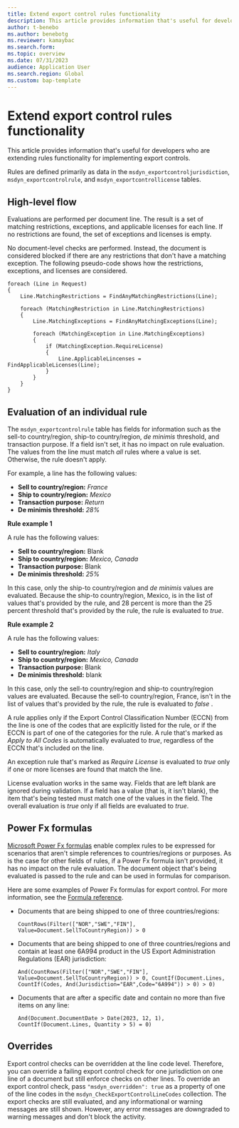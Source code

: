 ```yaml
---
title: Extend export control rules functionality
description: This article provides information that's useful for developers who are extending rules functionality for implementing export controls.
author: t-benebo
ms.author: benebotg
ms.reviewer: kamaybac
ms.search.form:
ms.topic: overview
ms.date: 07/31/2023
audience: Application User
ms.search.region: Global
ms.custom: bap-template
---
```


# Extend export control rules functionality

This article provides information that's useful for developers who are extending rules functionality for implementing export controls.

Rules are defined primarily as data in the `msdyn_exportcontroljurisdiction`, `msdyn_exportcontrolrule`, and `msdyn_exportcontrollicense` tables.

## High-level flow

Evaluations are performed per document line. The result is a set of matching restrictions, exceptions, and applicable licenses for each line. If no restrictions are found, the set of exceptions and licenses is empty.

No document-level checks are performed. Instead, the document is considered blocked if there are any restrictions that don't have a matching exception. The following pseudo-code shows how the restrictions, exceptions, and licenses are considered.

```plaintext
foreach (Line in Request)
{
    Line.MatchingRestrictions = FindAnyMatchingRestrictions(Line);

    foreach (MatchingRestriction in Line.MatchingRestrictions)
    {
        Line.MatchingExceptions = FindAnyMatchingExceptions(Line);

        foreach (MatchingException in Line.MatchingExceptions)
        {
            if (MatchingException.RequireLicense)
            {
                Line.ApplicableLincenses = FindApplicableLicenses(Line);
            }
        }
    }
}
```

## Evaluation of an individual rule

The `msdyn_exportcontrolrule` table has fields for information such as the sell-to country/region, ship-to country/region, *de minimis* threshold, and transaction purpose. If a field isn't set, it has no impact on rule evaluation. The values from the line must match *all* rules where a value is set. Otherwise, the rule doesn't apply.

For example, a line has the following values:

- **Sell to country/region:** *France*
- **Ship to country/region:** *Mexico*
- **Transaction purpose:** *Return*
- **De minimis threshold:** *28%*

**Rule example 1**

A rule has the following values:

- **Sell to country/region:** Blank
- **Ship to country/region:** *Mexico, Canada*
- **Transaction purpose:** Blank
- **De minimis threshold:** *25%*

In this case, only the ship-to country/region and *de minimis* values are evaluated. Because the ship-to country/region, Mexico, is in the list of values that's provided by the rule, and 28 percent is more than the 25 percent threshold that's provided by the rule, the rule is evaluated to *true*.

**Rule example 2**

A rule has the following values:

- **Sell to country/region:** *Italy*
- **Ship to country/region:** *Mexico, Canada*
- **Transaction purpose:** Blank
- **De minimis threshold:** blank

In this case, only the sell-to country/region and ship-to country/region values are evaluated. Because the sell-to country/region, France, isn't in the list of values that's provided by the rule, the rule is evaluated to *false* .

A rule applies only if the Export Control Classification Number (ECCN) from the line is one of the codes that are explicitly listed for the rule, or if the ECCN is part of one of the categories for the rule. A rule that's marked as *Apply to All Codes* is automatically evaluated to *true*, regardless of the ECCN that's included on the line.

An exception rule that's marked as *Require License* is evaluated to *true* only if one or more licenses are found that match the line.

License evaluation works in the same way. Fields that are left blank are ignored during validation. If a field has a value (that is, it isn't blank), the item that's being tested must match one of the values in the field. The overall evaluation is *true* only if all fields are evaluated to *true*.

## Power Fx formulas

[Microsoft Power Fx formulas](/power-platform/power-fx/overview) enable complex rules to be expressed for scenarios that aren't simple references to countries/regions or purposes. As is the case for other fields of rules, if a Power Fx formula isn't provided, it has no impact on the rule evaluation. The document object that's being evaluated is passed to the rule and can be used in formulas for comparison.

Here are some examples of Power Fx formulas for export control. For more information, see the [Formula reference](/power-platform/power-fx/formula-reference).

- Documents that are being shipped to one of three countries/regions:

    `CountRows(Filter(["NOR","SWE","FIN"], Value=Document.SellToCountryRegion)) > 0`

- Documents that are being shipped to one of three countries/regions and contain at least one 6A994 product in the US Export Administration Regulations (EAR) jurisdiction:

    `And(CountRows(Filter(["NOR","SWE","FIN"], Value=Document.SellToCountryRegion)) > 0, CountIf(Document.Lines, CountIf(Codes, And(Jurisdiction="EAR",Code="6A994")) > 0) > 0)`

- Documents that are after a specific date and contain no more than five items on any line:

    `And(Document.DocumentDate > Date(2023, 12, 1), CountIf(Document.Lines, Quantity > 5) = 0)`

## Overrides

Export control checks can be overridden at the line code level. Therefore, you can override a failing export control check for one jurisdiction on one line of a document but still enforce checks on other lines. To override an export control check, pass `"msdyn_overridden": true` as a property of one of the line codes in the `msdyn_CheckExportControlLineCodes` collection. The export checks are still evaluated, and any informational or warning messages are still shown. However, any error messages are downgraded to warning messages and don't block the activity.
